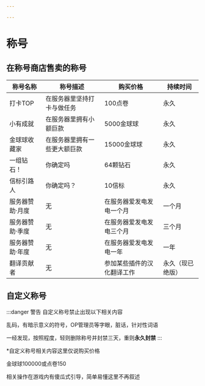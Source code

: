 ```yaml
---

---
```


# 称号

## 在称号商店售卖的称号
|称号名称|称号描述|购买价格|持续时间|
|-----|-----|-----|-----|
|打卡TOP|在服务器里坚持打卡与做任务|100点卷|永久|
|小有成就|在服务器里拥有小额巨款|5000金球球|永久|
|金球球收藏家|在服务器里拥有一些更大额巨款|15000金球球|永久|
|一组钻石！|你确定吗|64颗钻石|永久|
|信标引路人|你确定吗？|10信标|永久|
|服务器赞助·月度|无|在服务器爱发电发电一个月|一个月|
|服务器赞助·季度|无|在服务器爱发电发电三个月|三个月|
|服务器赞助·年度|无|在服务器爱发电发电一年|一年|
|翻译贡献者|无|参加某些插件的汉化翻译工作|永久（现已绝版）|

## 自定义称号

:::danger 警告
自定义称号禁止出现以下相关内容

乱码，有暗示意义的符号，OP管理员等字眼，脏话，针对性词语

一经发现，按照程度，轻则删除称号并封禁三天，重则**永久封禁**
:::

*自定义称号相关内容这里仅说购买价格

金球球100000或点卷150

相关操作在游戏内有傻瓜式引导，简单易懂这里不再叙述
